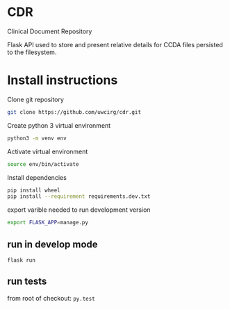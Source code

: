 # CDR
Clinical Document Repository

Flask API used to store and present relative details for CCDA files
persisted to the filesystem.

# Install instructions

Clone git repository
```bash
git clone https://github.com/uwcirg/cdr.git
```

Create python 3 virtual environment
```bash
python3 -m venv env
```

Activate virtual environment
```bash
source env/bin/activate
```

Install dependencies
```bash
pip install wheel
pip install --requirement requirements.dev.txt
```

export varible needed to run development version
```bash
export FLASK_APP=manage.py
```

## run in develop mode
`flask run`

## run tests
from root of checkout:
`py.test`
